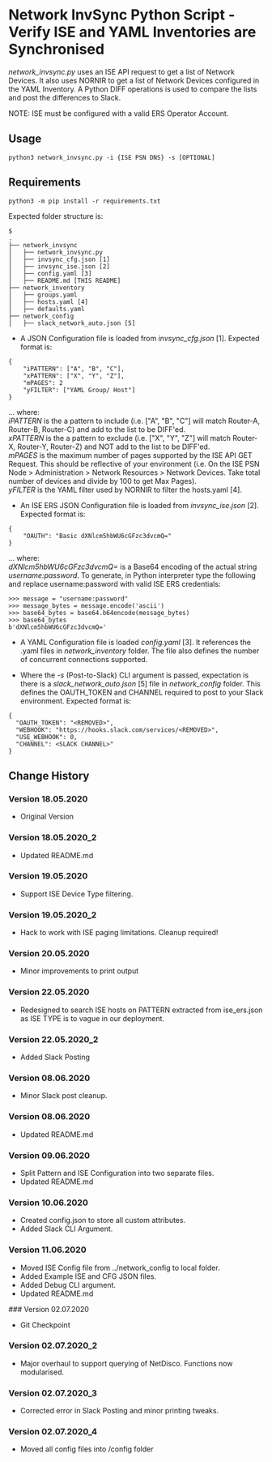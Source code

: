 # Network InvSync Python Script - Verify ISE and YAML Inventories are Synchronised

*network_invsync.py* uses an ISE API request to get a list of Network Devices. It also uses NORNIR to get a list of Network Devices configured in the YAML Inventory. A Python DIFF operations is used to compare the lists and post the differences to Slack.

NOTE: ISE must be configured with a valid ERS Operator Account.

## Usage
```
python3 network_invsync.py -i {ISE PSN DNS} -s [OPTIONAL]
```


## Requirements
```
python3 -m pip install -r requirements.txt
```

Expected folder structure is:

```
$
.
├── network_invsync
│   ├── network_invsync.py
│   ├── invsync_cfg.json [1]
│   ├── invsync_ise.json [2]
│   ├── config.yaml [3]
│   ├── README.md [THIS README]
├── network_inventory
│   ├── groups.yaml
│   ├── hosts.yaml [4]
│   ├── defaults.yaml
├── network_config
│   ├── slack_network_auto.json [5]

```

- A JSON Configuration file is loaded from *invsync_cfg.json* [1]. Expected format is:

```
{
    "iPATTERN": ["A", "B", "C"],
    "xPATTERN": ["X", "Y", "Z"],
    "mPAGES": 2
    "yFILTER": ["YAML Group/ Host"]
}
```

... where:<br />
*iPATTERN* is the a pattern to include (i.e. ["A", "B", "C"] will match Router-A, Router-B, Router-C) and add to the list to be DIFF'ed.<br />
*xPATTERN* is the a pattern to exclude (i.e. ["X", "Y", "Z"] will match Router-X, Router-Y, Router-Z) and NOT add to the list to be DIFF'ed.<br />
*mPAGES* is the maximum number of pages supported by the ISE API GET Request. This should be reflective of your environment (i.e. On the ISE PSN Node > Administration > Network Resources > Network Devices. Take total number of devices and divide by 100 to get Max Pages).<br />
*yFILTER* is the YAML filter used by NORNIR to filter the hosts.yaml [4]. <br />

- An ISE ERS JSON Configuration file is loaded from *invsync_ise.json* [2]. Expected format is:

```
{
    "OAUTH": "Basic dXNlcm5hbWU6cGFzc3dvcmQ="
}
```

... where:<br />
*dXNlcm5hbWU6cGFzc3dvcmQ=* is a Base64 encoding of the actual string *username:password*. To generate, in Python interpreter type the following and replace username:password with valid ISE ERS credentials:

```
>>> message = "username:password"
>>> message_bytes = message.encode('ascii')
>>> base64_bytes = base64.b64encode(message_bytes)
>>> base64_bytes
b'dXNlcm5hbWU6cGFzc3dvcmQ='
```

- A YAML Configuration file is loaded *config.yaml* [3]. It references the .yaml files in *network_inventory* folder. The file also defines the number of concurrent connections supported.

- Where the *-s* (Post-to-Slack) CLI argument is passed, expectation is there is a *slack_network_auto.json* [5] file in *network_config* folder. This defines the OAUTH_TOKEN and CHANNEL required to post to your Slack environment. Expected format is:

```
{
  "OAUTH_TOKEN": "<REMOVED>",
  "WEBHOOK": "https://hooks.slack.com/services/<REMOVED>",
  "USE_WEBHOOK": 0,
  "CHANNEL": <SLACK CHANNEL>"
}
```

## Change History

### Version 18.05.2020
- Original Version

### Version 18.05.2020_2
- Updated README.md

### Version 19.05.2020
- Support ISE Device Type filtering.

### Version 19.05.2020_2
- Hack to work with ISE paging limitations. Cleanup required!

### Version 20.05.2020
- Minor improvements to print output

### Version 22.05.2020
- Redesigned to search ISE hosts on PATTERN extracted from ise_ers.json as ISE TYPE is to vague in our deployment.

### Version 22.05.2020_2
- Added Slack Posting

### Version 08.06.2020
- Minor Slack post cleanup.

### Version 08.06.2020
- Updated README.md

### Version 09.06.2020
- Split Pattern and ISE Configuration into two separate files.
- Updated README.md

### Version 10.06.2020
- Created config.json to store all custom attributes.
- Added Slack CLI Argument.

### Version 11.06.2020
- Moved ISE Config file from ../network_config to local folder.
- Added Example ISE and CFG JSON files.
- Added Debug CLI argument.
- Updated README.md

### Version 02.07.2020
- Git Checkpoint

### Version 02.07.2020_2
- Major overhaul to support querying of NetDisco. Functions now modularised.

### Version 02.07.2020_3
- Corrected error in Slack Posting and minor printing tweaks.

### Version 02.07.2020_4
- Moved all config files into /config folder
